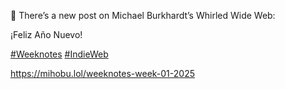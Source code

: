 🤖 There’s a new post on Michael Burkhardt’s Whirled Wide Web:

¡Feliz Año Nuevo!

[\#<span>Weeknotes</span>](https://social.lol/tags/Weeknotes) [\#<span>IndieWeb</span>](https://social.lol/tags/IndieWeb)

[<span class="invisible">https://</span><span class="ellipsis">mihobu.lol/weeknotes-week-01-2</span><span class="invisible">025</span>](https://mihobu.lol/weeknotes-week-01-2025)